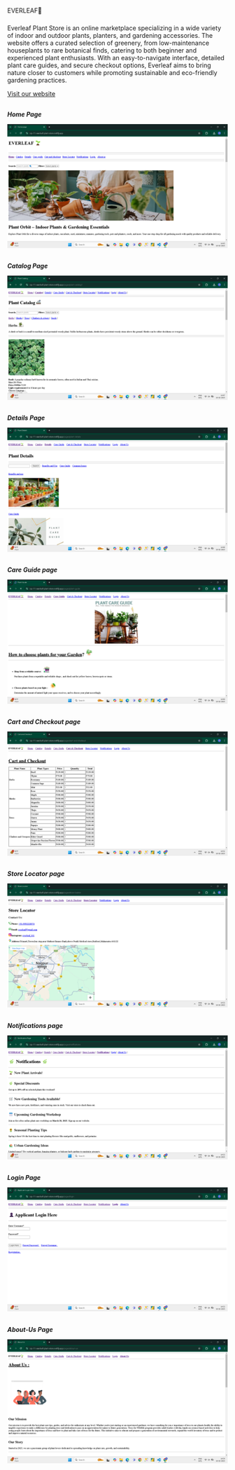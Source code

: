 #
EVERLEAF🌱

###
Everleaf Plant Store is an online marketplace specializing in a wide variety of indoor and outdoor plants, planters, and gardening accessories. The website offers a curated selection of greenery, from low-maintenance houseplants to rare botanical finds, catering to both beginner and experienced plant enthusiasts. With an easy-to-navigate interface, detailed plant care guides, and secure checkout options, Everleaf aims to bring nature closer to customers while promoting sustainable and eco-friendly gardening practices.

[Visit our website](https://icp-11-everleaf-plant-store.netlify.app/)

##
***Home Page***

![Home page image](./../images/readme/home.png)


##
***Catalog Page***

![catalog page image](./../images/readme/catalog.png)


##
***Details Page***

![Detail page image](./../images/readme/details.png)


##
***Care Guide page***

![care guide page image](./../images/readme/care-gude.png)


##
***Cart and Checkout page***

![cart and Checkout page image](./../images/readme/cart-and-checkout.png)


##
***Store Locator page***

![Store locator page image](./../images/readme/store-locator.png)


##
***Notifications page***

![Notifications page image](./../images/readme/notifications.png)


##
***Login Page***

![Login page image](./../images/readme/login.png)


##
***About-Us Page***

![About-Us page image](./../images/readme/about-us.png)





